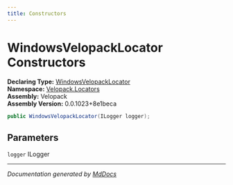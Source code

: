 ```yaml
---
title: Constructors
---
```

<!--  
  <auto-generated>   
    The contents of this file were generated by a tool.  
    Changes to this file may be list if the file is regenerated  
  </auto-generated>   
-->

# WindowsVelopackLocator Constructors

**Declaring Type:** [WindowsVelopackLocator](../index.md)  
**Namespace:** [Velopack.Locators](../../index.md)  
**Assembly:** Velopack  
**Assembly Version:** 0.0.1023+8e1beca

```csharp
public WindowsVelopackLocator(ILogger logger);
```

## Parameters

`logger`  ILogger

___

*Documentation generated by [MdDocs](https://github.com/ap0llo/mddocs)*
